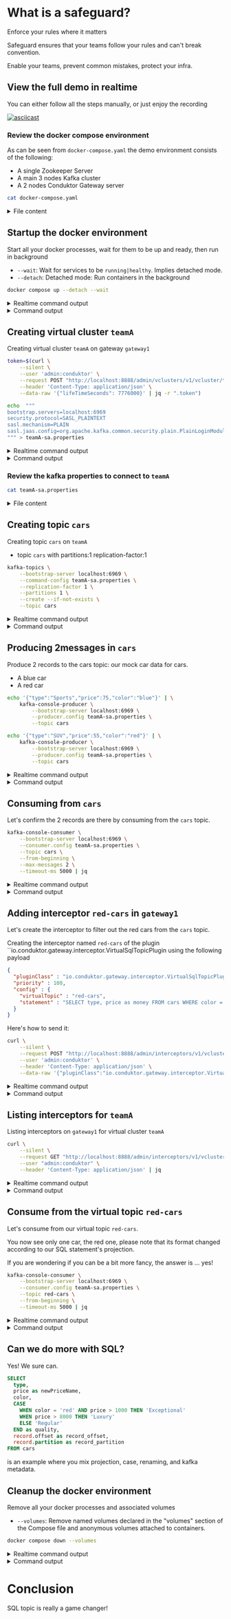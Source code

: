# What is a safeguard?

Enforce your rules where it matters

Safeguard ensures that your teams follow your rules and can't break convention. 

Enable your teams, prevent common mistakes, protect your infra.

## View the full demo in realtime

You can either follow all the steps manually, or just enjoy the recording

[![asciicast](https://asciinema.org/a/ASCIINEMA_UID.svg)](https://asciinema.org/a/ASCIINEMA_UID)

### Review the docker compose environment

As can be seen from `docker-compose.yaml` the demo environment consists of the following:

* A single Zookeeper Server
* A main 3 nodes Kafka cluster
* A 2 nodes Conduktor Gateway server

```sh
cat docker-compose.yaml
```

<details>
  <summary>File content</summary>

```yaml
version: '3.7'
services:
  zookeeper:
    image: confluentinc/cp-zookeeper:latest
    hostname: zookeeper
    container_name: zookeeper
    ports:
    - 2801:2801
    environment:
      ZOOKEEPER_CLIENT_PORT: 2801
      ZOOKEEPER_TICK_TIME: 2000
    healthcheck:
      test: nc -zv 0.0.0.0 2801 || exit 1
      interval: 5s
      retries: 25
  kafka1:
    hostname: kafka1
    container_name: kafka1
    image: confluentinc/cp-kafka:latest
    ports:
    - 29092:29092
    environment:
      KAFKA_BROKER_ID: 1
      KAFKA_ZOOKEEPER_CONNECT: zookeeper:2801
      KAFKA_LISTENERS: EXTERNAL_SAME_HOST://:29092,INTERNAL://:9092
      KAFKA_ADVERTISED_LISTENERS: INTERNAL://kafka1:9092,EXTERNAL_SAME_HOST://localhost:29092
      KAFKA_LISTENER_SECURITY_PROTOCOL_MAP: INTERNAL:PLAINTEXT,EXTERNAL_SAME_HOST:PLAINTEXT
      KAFKA_INTER_BROKER_LISTENER_NAME: INTERNAL
      KAFKA_GROUP_INITIAL_REBALANCE_DELAY_MS: 0
      KAFKA_LOG4J_LOGGERS: kafka.authorizer.logger=INFO
      KAFKA_LOG4J_ROOT_LOGLEVEL: WARN
      KAFKA_AUTO_CREATE_TOPICS_ENABLE: false
    depends_on:
      zookeeper:
        condition: service_healthy
    healthcheck:
      test: nc -zv kafka1 9092 || exit 1
      interval: 5s
      retries: 25
  kafka2:
    hostname: kafka2
    container_name: kafka2
    image: confluentinc/cp-kafka:latest
    ports:
    - 29093:29093
    environment:
      KAFKA_BROKER_ID: 2
      KAFKA_ZOOKEEPER_CONNECT: zookeeper:2801
      KAFKA_LISTENERS: EXTERNAL_SAME_HOST://:29093,INTERNAL://:9093
      KAFKA_ADVERTISED_LISTENERS: INTERNAL://kafka2:9093,EXTERNAL_SAME_HOST://localhost:29093
      KAFKA_LISTENER_SECURITY_PROTOCOL_MAP: INTERNAL:PLAINTEXT,EXTERNAL_SAME_HOST:PLAINTEXT
      KAFKA_INTER_BROKER_LISTENER_NAME: INTERNAL
      KAFKA_GROUP_INITIAL_REBALANCE_DELAY_MS: 0
      KAFKA_LOG4J_LOGGERS: kafka.authorizer.logger=INFO
      KAFKA_LOG4J_ROOT_LOGLEVEL: WARN
      KAFKA_AUTO_CREATE_TOPICS_ENABLE: false
    depends_on:
      zookeeper:
        condition: service_healthy
    healthcheck:
      test: nc -zv kafka2 9093 || exit 1
      interval: 5s
      retries: 25
  kafka3:
    image: confluentinc/cp-kafka:latest
    hostname: kafka3
    container_name: kafka3
    ports:
    - 29094:29094
    environment:
      KAFKA_BROKER_ID: 3
      KAFKA_ZOOKEEPER_CONNECT: zookeeper:2801
      KAFKA_LISTENERS: EXTERNAL_SAME_HOST://:29094,INTERNAL://:9094
      KAFKA_ADVERTISED_LISTENERS: INTERNAL://kafka3:9094,EXTERNAL_SAME_HOST://localhost:29094
      KAFKA_LISTENER_SECURITY_PROTOCOL_MAP: INTERNAL:PLAINTEXT,EXTERNAL_SAME_HOST:PLAINTEXT
      KAFKA_INTER_BROKER_LISTENER_NAME: INTERNAL
      KAFKA_GROUP_INITIAL_REBALANCE_DELAY_MS: 0
      KAFKA_LOG4J_LOGGERS: kafka.authorizer.logger=INFO
      KAFKA_LOG4J_ROOT_LOGLEVEL: WARN
      KAFKA_AUTO_CREATE_TOPICS_ENABLE: false
    depends_on:
      zookeeper:
        condition: service_healthy
    healthcheck:
      test: nc -zv kafka3 9094 || exit 1
      interval: 5s
      retries: 25
  schema-registry:
    image: confluentinc/cp-schema-registry:latest
    hostname: schema-registry
    container_name: schema-registry
    ports:
    - 8081:8081
    environment:
      SCHEMA_REGISTRY_HOST_NAME: schema-registry
      SCHEMA_REGISTRY_KAFKASTORE_BOOTSTRAP_SERVERS: kafka1:9092,kafka2:9093,kafka3:9094
      SCHEMA_REGISTRY_LOG4J_ROOT_LOGLEVEL: WARN
      SCHEMA_REGISTRY_LISTENERS: http://0.0.0.0:8081
      SCHEMA_REGISTRY_KAFKASTORE_TOPIC: _schemas
      SCHEMA_REGISTRY_SCHEMA_REGISTRY_GROUP_ID: schema-registry
    volumes:
    - type: bind
      source: .
      target: /clientConfig
      read_only: true
    depends_on:
      kafka1:
        condition: service_healthy
      kafka2:
        condition: service_healthy
      kafka3:
        condition: service_healthy
    healthcheck:
      test: nc -zv schema-registry 8081 || exit 1
      interval: 5s
      retries: 25
  gateway1:
    image: conduktor/conduktor-gateway:2.1.4
    hostname: gateway1
    container_name: gateway1
    environment:
      KAFKA_BOOTSTRAP_SERVERS: kafka1:9092,kafka2:9093,kafka3:9094
      GATEWAY_ADVERTISED_HOST: localhost
      GATEWAY_SECURITY_PROTOCOL: SASL_PLAINTEXT
      GATEWAY_FEATURE_FLAGS_MULTI_TENANCY: true
    depends_on:
      kafka1:
        condition: service_healthy
      kafka2:
        condition: service_healthy
      kafka3:
        condition: service_healthy
    ports:
    - 6969:6969
    - 6970:6970
    - 6971:6971
    - 8888:8888
    healthcheck:
      test: curl localhost:8888/health
      interval: 5s
      retries: 25
  gateway2:
    image: conduktor/conduktor-gateway:2.1.4
    hostname: gateway2
    container_name: gateway2
    environment:
      KAFKA_BOOTSTRAP_SERVERS: kafka1:9092,kafka2:9093,kafka3:9094
      GATEWAY_START_PORT: 7969
      GATEWAY_ADVERTISED_HOST: localhost
      GATEWAY_SECURITY_PROTOCOL: SASL_PLAINTEXT
      GATEWAY_FEATURE_FLAGS_MULTI_TENANCY: true
    depends_on:
      kafka1:
        condition: service_healthy
      kafka2:
        condition: service_healthy
      kafka3:
        condition: service_healthy
    ports:
    - 7969:7969
    - 7970:7970
    - 7971:7971
    - 8889:8888
    healthcheck:
      test: curl localhost:8888/health
      interval: 5s
      retries: 25
  cli-kcat:
    hostname: cli-kcat
    container_name: cli-kcat
    image: confluentinc/cp-kcat:latest
    entrypoint: sleep 100d
    volumes:
    - type: bind
      source: .
      target: /clientConfig
      read_only: true
  ksqldb-server:
    image: confluentinc/ksqldb-server:0.29.0
    hostname: ksqldb-server
    container_name: ksqldb-server
    network_mode: host
    profiles:
    - ksqldb
    depends_on:
      kafka1:
        condition: service_healthy
      kafka2:
        condition: service_healthy
      kafka3:
        condition: service_healthy
    ports:
    - 8088:8088
    healthcheck:
      test: curl localhost:8088/health
      interval: 5s
      retries: 25
    environment:
      KSQL_LISTENERS: http://0.0.0.0:8088
      KSQL_BOOTSTRAP_SERVERS: ${BOOTSTRAP_SERVERS:-}
      KSQL_SECURITY_PROTOCOL: ${SECURITY_PROTOCOL:-}
      KSQL_SASL_MECHANISM: ${SASL_MECHANISM:-}
      KSQL_SASL_JAAS_CONFIG: ${SASL_JAAS_CONFIG:-}
      KSQL_KSQL_LOGGING_PROCESSING_STREAM_AUTO_CREATE: 'true'
      KSQL_KSQL_LOGGING_PROCESSING_TOPIC_AUTO_CREATE: 'true'
  ksqldb-cli:
    image: confluentinc/ksqldb-cli:0.29.0
    container_name: ksqldb-cli
    profiles:
    - ksqldb
    depends_on:
      ksqldb-server:
        condition: service_healthy
    entrypoint: /bin/sh
    tty: 'true'
networks:
  demo: null
```

</details>

## Startup the docker environment

Start all your docker processes, wait for them to be up and ready, then run in background

* `--wait`: Wait for services to be `running|healthy`. Implies detached mode.
* `--detach`: Detached mode: Run containers in the background

```sh
docker compose up --detach --wait
```

<details>
  <summary>Realtime command output</summary>

  ![Startup the docker environment](images/step-04-DOCKER.gif)

</details>

<details>
  <summary>Command output</summary>

```sh
step-04-DOCKER-OUTPUT
```

</details>

## Creating virtual cluster `teamA`

Creating virtual cluster `teamA` on gateway `gateway1`

```sh
token=$(curl \
    --silent \
    --user 'admin:conduktor' \
    --request POST "http://localhost:8888/admin/vclusters/v1/vcluster/teamA/username/sa" \
    --header 'Content-Type: application/json' \
    --data-raw '{"lifeTimeSeconds": 7776000}' | jq -r ".token")

echo  """
bootstrap.servers=localhost:6969
security.protocol=SASL_PLAINTEXT
sasl.mechanism=PLAIN
sasl.jaas.config=org.apache.kafka.common.security.plain.PlainLoginModule required username='sa' password='$token';
""" > teamA-sa.properties
```

<details>
  <summary>Realtime command output</summary>

  ![Creating virtual cluster `teamA`](images/step-05-CREATE_VIRTUAL_CLUSTERS.gif)

</details>

<details>
  <summary>Command output</summary>

```sh
step-05-CREATE_VIRTUAL_CLUSTERS-OUTPUT
```

</details>

### Review the kafka properties to connect to `teamA`



```sh
cat teamA-sa.properties
```

<details on>
  <summary>File content</summary>

```properties
security.protocol=SASL_PLAINTEXT
sasl.mechanism=PLAIN
sasl.jaas.config=org.apache.kafka.common.security.plain.PlainLoginModule required username='sa' password='eyJhbGciOiJIUzI1NiJ9.eyJ1c2VybmFtZSI6InNhIiwidmNsdXN0ZXIiOiJ0ZWFtQSIsImV4cCI6MTcwMjk2ODE2MX0.wL-95eAHhSECMzHtx5yM4k5p-_eUA84gZ4cJ8cNNMeM';
bootstrap.servers=localhost:6969
```

</details>

## Creating topic `cars`

Creating topic `cars` on `teamA`
* topic `cars` with partitions:1 replication-factor:1

```sh
kafka-topics \
    --bootstrap-server localhost:6969 \
    --command-config teamA-sa.properties \
    --replication-factor 1 \
    --partitions 1 \
    --create --if-not-exists \
    --topic cars
```

<details>
  <summary>Realtime command output</summary>

  ![Creating topic `cars`](images/step-07-CREATE_TOPICS.gif)

</details>

<details>
  <summary>Command output</summary>

```sh
step-07-CREATE_TOPICS-OUTPUT
```

</details>

## Producing 2messages in `cars`

Produce 2 records to the cars topic: our mock car data for cars.

* A blue car
* A red car

```sh
echo '{"type":"Sports","price":75,"color":"blue"}' | \
    kafka-console-producer \
        --bootstrap-server localhost:6969 \
        --producer.config teamA-sa.properties \
        --topic cars

echo '{"type":"SUV","price":55,"color":"red"}' | \
    kafka-console-producer \
        --bootstrap-server localhost:6969 \
        --producer.config teamA-sa.properties \
        --topic cars
```

<details>
  <summary>Realtime command output</summary>

  ![Producing 2messages in `cars`](images/step-08-PRODUCE.gif)

</details>

<details>
  <summary>Command output</summary>

```sh
step-08-PRODUCE-OUTPUT
```

</details>

## Consuming from `cars`

Let's confirm the 2 records are there by consuming from the `cars` topic.

```sh
kafka-console-consumer \
    --bootstrap-server localhost:6969 \
    --consumer.config teamA-sa.properties \
    --topic cars \
    --from-beginning \
    --max-messages 2 \
    --timeout-ms 5000 | jq
```

<details>
  <summary>Realtime command output</summary>

  ![Consuming from `cars`](images/step-09-CONSUME.gif)

</details>

<details>
  <summary>Command output</summary>

```sh
step-09-CONSUME-OUTPUT
```

</details>

## Adding interceptor `red-cars` in `gateway1`

Let's create the interceptor to filter out the red cars from the `cars` topic.


Creating the interceptor named `red-cars` of the plugin ``io.conduktor.gateway.interceptor.VirtualSqlTopicPlugin using the following payload

```json
{
  "pluginClass" : "io.conduktor.gateway.interceptor.VirtualSqlTopicPlugin",
  "priority" : 100,
  "config" : {
    "virtualTopic" : "red-cars",
    "statement" : "SELECT type, price as money FROM cars WHERE color = 'red'"
  }
}
```

Here's how to send it:

```sh
curl \
    --silent \
    --request POST "http://localhost:8888/admin/interceptors/v1/vcluster/teamA/interceptor/red-cars" \
    --user 'admin:conduktor' \
    --header 'Content-Type: application/json' \
    --data-raw '{"pluginClass":"io.conduktor.gateway.interceptor.VirtualSqlTopicPlugin","priority":100,"config":{"virtualTopic":"red-cars","statement":"SELECT type, price as money FROM cars WHERE color = 'red'"}}' | jq
```

<details>
  <summary>Realtime command output</summary>

  ![Adding interceptor `red-cars` in `gateway1`](images/step-10-ADD_INTERCEPTORS.gif)

</details>

<details>
  <summary>Command output</summary>

```sh
step-10-ADD_INTERCEPTORS-OUTPUT
```

</details>

## Listing interceptors for `teamA`

Listing interceptors on `gateway1` for virtual cluster `teamA`

```sh
curl \
    --silent \
    --request GET "http://localhost:8888/admin/interceptors/v1/vcluster/teamA/interceptors" \
    --user "admin:conduktor" \
    --header 'Content-Type: application/json' | jq
```

<details>
  <summary>Realtime command output</summary>

  ![Listing interceptors for `teamA`](images/step-11-LIST_INTERCEPTORS.gif)

</details>

<details>
  <summary>Command output</summary>

```sh
step-11-LIST_INTERCEPTORS-OUTPUT
```

</details>

## Consume from the virtual topic `red-cars`

Let's consume from our virtual topic `red-cars`.

You now see only one car, the red one, please note that its format changed according to our SQL statement's projection.

If you are wondering if you can be a bit more fancy, the answer is ... yes!

```sh
kafka-console-consumer \
    --bootstrap-server localhost:6969 \
    --consumer.config teamA-sa.properties \
    --topic red-cars \
    --from-beginning \
    --timeout-ms 5000 | jq
```

<details>
  <summary>Realtime command output</summary>

  ![Consume from the virtual topic `red-cars`](images/step-12-CONSUME.gif)

</details>

<details>
  <summary>Command output</summary>

```sh
step-12-CONSUME-OUTPUT
```

</details>

## Can we do more with SQL?

Yes! We sure can.

```sql
SELECT
  type,
  price as newPriceName,
  color,
  CASE
    WHEN color = 'red' AND price > 1000 THEN 'Exceptional'
    WHEN price > 8000 THEN 'Luxury'
    ELSE 'Regular'
  END as quality,
  record.offset as record_offset,
  record.partition as record_partition
FROM cars
```

is an example where you mix projection, case, renaming, and kafka metadata.

## Cleanup the docker environment

Remove all your docker processes and associated volumes

* `--volumes`: Remove named volumes declared in the "volumes" section of the Compose file and anonymous volumes attached to containers.

```sh
docker compose down --volumes
```

<details>
  <summary>Realtime command output</summary>

  ![Cleanup the docker environment](images/step-14-DOCKER.gif)

</details>

<details>
  <summary>Command output</summary>

```sh
step-14-DOCKER-OUTPUT
```

</details>

# Conclusion

SQL topic is really a game changer!

